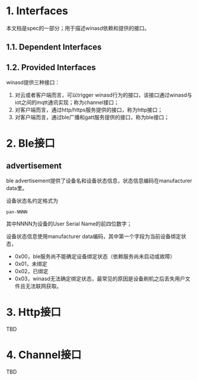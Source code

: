 # 1. Interfaces

本文档是spec的一部分；用于描述winasd依赖和提供的接口。

## 1.1. Dependent Interfaces

## 1.2. Provided Interfaces

winasd提供三种接口：

1. 对云或者客户端而言，可以trigger winasd行为的接口，该接口通过winasd与iot之间的mqtt通讯实现；称为channel接口；
2. 对客户端而言，通过http/https服务提供的接口，称为http接口；
3. 对客户端而言，通过ble广播和gatt服务提供的接口，称为ble接口；

# 2. Ble接口

## advertisement

ble advertisement提供了设备名和设备状态信息，状态信息编码在manufacturer data里。

设备状态名约定格式为

```
pan-NNNN
```

其中NNNN为设备的User Serial Name的前四位数字；

设备状态信息使用manufacturer data编码，其中第一个字段为当前设备绑定状态，

- 0x00，ble服务尚不能确定设备绑定状态（依赖服务尚未启动或故障）
- 0x01，未绑定
- 0x02，已绑定
- 0x03，winasd无法确定绑定状态，最常见的原因是设备刷机之后丢失用户文件且无法联网获取。

# 3. Http接口

TBD

# 4. Channel接口

TBD